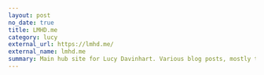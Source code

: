 ```yaml
---
layout: post
no_date: true
title: LMHD.me
category: lucy
external_url: https://lmhd.me/
external_name: lmhd.me
summary: Main hub site for Lucy Davinhart. Various blog posts, mostly tech related, and links to other socials.
---
```

